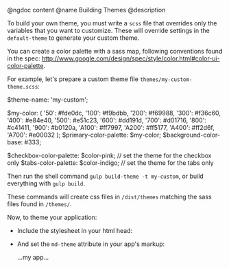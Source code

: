 @ngdoc content
@name Building Themes
@description

To build your own theme, you must write a `scss` file that overrides only the variables that you want to customize. These will override settings in the `default-theme` to generate your custom theme.

You can create a color palette with a sass map, following conventions found in the spec: http://www.google.com/design/spec/style/color.html#color-ui-color-palette.

For example, let's prepare a custom theme file `themes/my-custom-theme.scss`:

<hljs lang="js">
$theme-name: 'my-custom';

$my-color: (
  '50': #fde0dc,
  '100': #f9bdbb,
  '200': #f69988,
  '300': #f36c60,
  '400': #e84e40,
  '500': #e51c23,
  '600': #dd191d,
  '700': #d01716,
  '800': #c41411,
  '900': #b0120a,
  'A100': #ff7997,
  'A200': #ff5177,
  'A400': #ff2d6f,
  'A700': #e00032
);
$primary-color-palette: $my-color;
$background-color-base: #333;

$checkbox-color-palette: $color-pink; // set the theme for the checkbox only
$tabs-color-palette: $color-indigo; // set the theme for the tabs only
</hljs>

Then run the shell command `gulp build-theme -t my-custom`, or build everything with `gulp build`.

These commands will create css files in `/dist/themes` matching the sass files found in `/themes/`.

Now, to theme your application:

- Include the stylesheet in your html head:
  <p></p>
  <hljs lang="html">
  <link rel="stylesheet" href="themes/my-custom-theme.css">
  </hljs>

- And set the `md-theme` attribute in your app's markup:
  <hljs lang="html">
  <div ng-app="myApp" md-theme="my-custom">
    ...my app...
  </div>
  </hljs>
